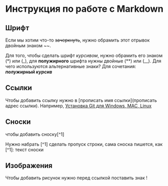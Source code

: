 # Инструкция по работе с Markdown

## Шрифт
Если мы хотим что-то ~~зачеркнуть~~, нужно обрамить этот отрывок двойным знаком ~~.

Для того, чтобы сделать шрифт _курсивом_, нужно обрамить его знаком (*) или (_), для **полужирного** шрифта нужны двойные (**) или (__).
Для чего используются альтернативные знаки? Для сочетания: _**полужирный курсив**_

## Ссылки
Чтобы добавить ссылку нужно в [прописать имя ссылки](прописать адрес ссылки). Например, [Установка Git для Windows, MAC, Linux](https://git-scm.com/downloads)

## Сноски

чтобы добавить сноску[^1]

Нужно набрать [^1] сделать пропуск строки, сама сноска пишется, как [^1]: текст сноски

## Изображения
Чтобы добавить рисунок нужно перед ссылкой поставить знак ! 
